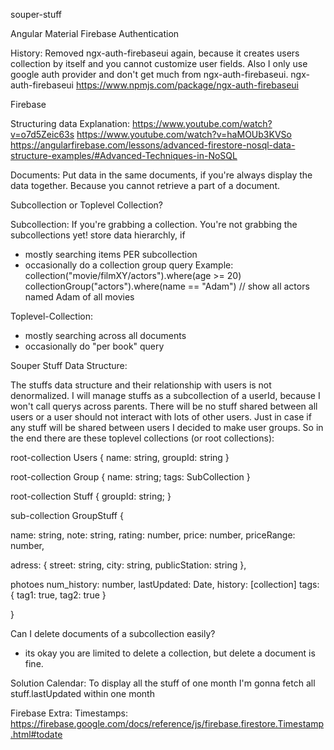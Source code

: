 souper-stuff

Angular Material
Firebase Authentication

History:
Removed ngx-auth-firebaseui again, because it creates users collection by itself and you cannot customize user fields.
Also I only use google auth provider and don't get much from ngx-auth-firebaseui.
ngx-auth-firebaseui https://www.npmjs.com/package/ngx-auth-firebaseui

Firebase

Structuring data 
Explanation: 
https://www.youtube.com/watch?v=o7d5Zeic63s
https://www.youtube.com/watch?v=haMOUb3KVSo
https://angularfirebase.com/lessons/advanced-firestore-nosql-data-structure-examples/#Advanced-Techniques-in-NoSQL

Documents:
Put data in the same documents, if you're always display the data together. Because you cannot retrieve a part of a document.

Subcollection or Toplevel Collection?

Subcollection: 
If you're grabbing a collection. You're not grabbing the subcollections yet!
store data hierarchly, if 
* mostly searching items PER subcollection  
* occasionally do a collection group query
Example:
collection("movie/filmXY/actors").where(age >= 20)
collectionGroup("actors").where(name == "Adam") // show all actors named Adam of all movies

Toplevel-Collection:
* mostly searching across all documents
* occasionally do "per book" query



Souper Stuff Data Structure:

The stuffs data structure and their relationship with users is not denormalized. I will manage stuffs as a subcollection of a userId, because I won't call querys across parents. There will be no stuff shared between all users or 
a user should not interact with lots of other users.
Just in case if any stuff will be shared between users I decided to make user groups. So in the end there are these toplevel collections (or root collections):

root-collection Users {
 name: string,
 groupId: string
}

root-collection Group {
 name: string;
 tags: SubCollection
}

root-collection Stuff { 
 groupId: string;
}

sub-collection GroupStuff {

 name: string,
 note: string,
 rating: number,
 price: number,
 priceRange: number,

 adress: {
  street: string,
  city: string,
  publicStation: string
 },

 photoes
 num_history: number,
 lastUpdated: Date,
 history: [collection]
 tags: {
  tag1: true,
  tag2: true
 }

}


Can I delete documents of a subcollection easily?
* its okay you are limited to delete a collection, but delete a document is fine.



Solution Calendar:
To display all the stuff of one month I'm gonna fetch all stuff.lastUpdated within one month

Firebase Extra:
Timestamps: https://firebase.google.com/docs/reference/js/firebase.firestore.Timestamp.html#todate